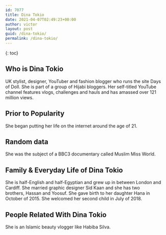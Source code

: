 ```yaml
---
id: 7077
title: Dina Tokio
date: 2021-04-07T02:49:23+00:00
author: victor
layout: post
guid: /dina-tokio/
permalink: /dina-tokio/
---
```



{: toc}


## Who is Dina Tokio



UK stylist, designer, YouTuber and fashion blogger who runs the site Days of Doll. She is part of a group of Hijabi bloggers. Her self-titled YouTube channel features vlogs, challenges and hauls and has amassed over 121 million views. 

                
                
                
## Prior to Popularity



She began putting her life on the internet around the age of 21.

                
                
                
## Random data



She was the subject of a BBC3 documentary called Muslim Miss World.

                
                
                
## Family & Everyday Life of Dina Tokio



She is half-English and half-Egyptian and grew up in between London and Cardiff. She married graphic designer Sid Kaan and she has two brothers, Hassan and Yoosuf. She gave birth to her daughter Hana in October of 2015. She welcomed her second child in July of 2018.

                
                
                
## People Related With Dina Tokio



She is an Islamic beauty vlogger like Habiba Silva.

                
              
            
          
          
          